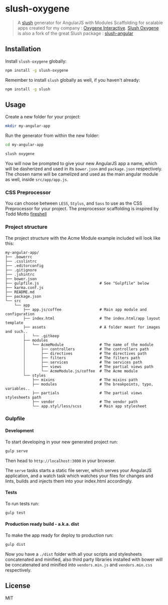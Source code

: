 slush-oxygene
==============

> A [slush](http://slushjs.github.io) generator for AngularJS with Modules Scaffolding for scalable apps created for my company : [Oxygene Interactive](http://www.oxygene-interactive.com/).
> [Slush Oxygene](https://github.com/Argetloum/slush-oxygene) is also a fork of the great Slush package : [slush-angular](https://github.com/slushjs/slush-angular)

## Installation

Install `slush-oxygene` globally:

```bash
npm install -g slush-oxygene
```

Remember to install `slush` globally as well, if you haven't already:

```bash
npm install -g slush
```

## Usage

Create a new folder for your project:

```bash
mkdir my-angular-app
```

Run the generator from within the new folder:

```bash
cd my-angular-app

slush oxygene
```

You will now be prompted to give your new AngularJS app a name, which will be dasherized and used in its `bower.json` and `package.json` respectively. The chosen name will be camelized and used as the main angular module as well, inside `src/app/app.js`.

### CSS Preprocessor

You can choose between `LESS`, `Stylus`, and `Sass` to use as the CSS Preprocessor for your project.
The preprocessor scaffolding is inspired by Todd Motto [fireshell](https://github.com/toddmotto/fireshell)

### Project structure

The project structure with the Acme Module example included will look like this:

```
my-angular-app/
├── .bowerrc
├── .csslintrc
├── .editorconfig
├── .gitignore
├── .jshintrc
├── bower.json
├── gulpfile.js                           # See "Gulpfile" below
├── karma.conf.js
├── README.md
├── package.json
└── src
    └── app
        ├── app.js/coffee                 # Main app module and configuration
        ├── index.html                    # The index.html/app layout template
        ├── assets                        # A folder meant for images and such..
        │   └── .gitkeep
        ├── modules
        │   └── AcmeModule                # The name of the module
        │       ├── controllers           # The controllers path
        │       ├── directives            # The directives path
        │       ├── filters               # The filters path
        │       ├── services              # The services path
        │       ├── views                 # The partial views path
        │       └── AcmeModule.js/coffee  # The Acme module
        └── styles
            ├── mixins                    # The mixins path
            ├── modules                   # The breakpoints, typo, variables..
            ├── partials                  # The partial views stylesheets path
            ├── vendor                    # The vendor path
            └── app.styl/less/scss        # Main app stylesheet
```

### Gulpfile

#### Development

To start developing in your new generated project run:

```bash
gulp serve
```

Then head to `http://localhost:3000` in your browser.

The `serve` tasks starts a static file server, which serves your AngularJS application, and a watch task which watches your files for changes and lints, builds and injects them into your index.html accordingly.

#### Tests

To run tests run:

```bash
gulp test
```

#### Production ready build - a.k.a. dist

To make the app ready for deploy to production run:

```bash
gulp dist
```

Now you have a `./dist` folder with all your scripts and stylesheets concatenated and minified, also third party libraries installed with bower will be concatenated and minified into `vendors.min.js` and `vendors.min.css` respectively.

## License

MIT
